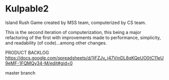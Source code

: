 # Kulpable2

Island Rush Game created by MSS team, computerized by CS team.

This is the second iteration of computerization, this being a major refactoring of the first with improvements made to
performance, simplicity, and readability (of code)...among other changes.


PRODUCT BACKLOG
https://docs.google.com/spreadsheets/d/1jFZJv_j47VinDL8qKQeUO0tC11eU9eMF-1FQMQy34-M/edit#gid=0

master branch